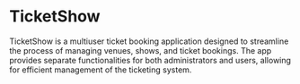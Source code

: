 # TicketShow
TicketShow is a multiuser ticket booking application designed to streamline the process of managing venues, shows, and ticket bookings. The app provides separate functionalities for both administrators and users, allowing for efficient management of the ticketing system.
